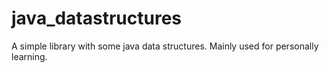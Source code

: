 # java_datastructures
A simple library with some java data structures. Mainly used for personally learning.
